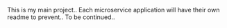 This is my main project.. 
Each microservice application will have their own readme to prevent..
To be continued.. 

